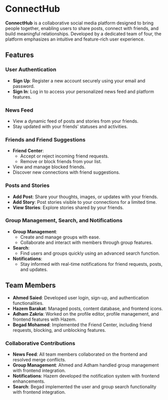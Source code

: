 # **ConnectHub**

**ConnectHub** is a collaborative social media platform designed to bring people together, enabling users to share posts, connect with friends, and build meaningful relationships. Developed by a dedicated team of four, the platform emphasizes an intuitive and feature-rich user experience.

## **Features**

### **User Authentication**
- **Sign Up**: Register a new account securely using your email and password.
- **Sign In**: Log in to access your personalized news feed and platform features.

### **News Feed**
- View a dynamic feed of posts and stories from your friends.
- Stay updated with your friends' statuses and activities.

### **Friends and Friend Suggestions**
- **Friend Center**:
  - Accept or reject incoming friend requests.
  - Remove or block friends from your list.
- View and manage blocked friends.
- Discover new connections with friend suggestions.

### **Posts and Stories**
- **Add Post**: Share your thoughts, images, or updates with your friends.
- **Add Story**: Post stories visible to your connections for a limited time.
- **View Stories**: Explore stories shared by your friends.

### **Group Management, Search, and Notifications**
- **Group Management**:
  - Create and manage groups with ease.
  - Collaborate and interact with members through group features.
- **Search**:
  - Find users and groups quickly using an advanced search function.
- **Notifications**:
  - Stay informed with real-time notifications for friend requests, posts, and updates.

## **Team Members**

- **Ahmed Saied**: Developed user login, sign-up, and authentication functionalities.
- **Hazem Barakat**: Managed posts, content database, and frontend icons.
- **Adham Zakria**: Worked on the profile editor, profile management, and frontend features with Hazem.
- **Begad Mohamed**: Implemented the Friend Center, including friend requests, blocking, and unblocking features.

### **Collaborative Contributions**
- **News Feed**: All team members collaborated on the frontend and resolved merge conflicts.
- **Group Management**: Ahmed and Adham handled group management with frontend integration.
- **Notifications**: Hazem developed the notification system with frontend enhancements.
- **Search**: Begad implemented the user and group search functionality with frontend integration.
